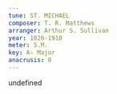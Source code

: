```yaml
---
tune: ST. MICHAEL
composer: T. R. Matthews
arranger: Arthur S. Sullivan
year: 1826-1910
meter: S.M.
key: A♭ Major
anacrusis: 0
---
```

undefined